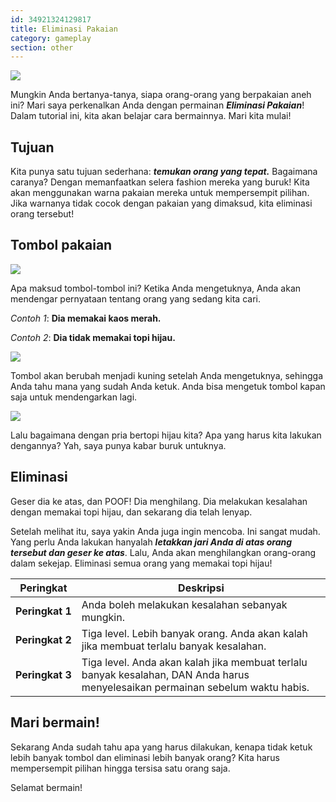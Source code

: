 ```yaml
---
id: 34921324129817
title: Eliminasi Pakaian
category: gameplay
section: other
---
```

![](https://help.studycat.com/hc/article_attachments/34921324100889)

Mungkin Anda bertanya-tanya, siapa orang-orang yang berpakaian aneh ini? Mari saya perkenalkan Anda dengan permainan ***Eliminasi Pakaian***! Dalam tutorial ini, kita akan belajar cara bermainnya. Mari kita mulai!

## Tujuan

Kita punya satu tujuan sederhana: ***temukan orang yang tepat.*** Bagaimana caranya? Dengan memanfaatkan selera fashion mereka yang buruk! Kita akan menggunakan warna pakaian mereka untuk mempersempit pilihan. Jika warnanya tidak cocok dengan pakaian yang dimaksud, kita eliminasi orang tersebut!

## Tombol pakaian

**![](https://help.studycat.com/hc/article_attachments/34921310348441)**

Apa maksud tombol-tombol ini? Ketika Anda mengetuknya, Anda akan mendengar pernyataan tentang orang yang sedang kita cari.

*Contoh 1*: **Dia memakai kaos merah.**

*Contoh 2*: **Dia tidak memakai topi hijau.**

![](https://help.studycat.com/hc/article_attachments/34921324104985)  

Tombol akan berubah menjadi kuning setelah Anda mengetuknya, sehingga Anda tahu mana yang sudah Anda ketuk. Anda bisa mengetuk tombol kapan saja untuk mendengarkan lagi.

![](https://help.studycat.com/hc/article_attachments/34921324114329)

Lalu bagaimana dengan pria bertopi hijau kita? Apa yang harus kita lakukan dengannya? Yah, saya punya kabar buruk untuknya.

## Eliminasi

Geser dia ke atas, dan POOF! Dia menghilang. Dia melakukan kesalahan dengan memakai topi hijau, dan sekarang dia telah lenyap.

Setelah melihat itu, saya yakin Anda juga ingin mencoba. Ini sangat mudah. Yang perlu Anda lakukan hanyalah ***letakkan jari Anda di atas orang tersebut dan geser ke atas***. Lalu, Anda akan menghilangkan orang-orang dalam sekejap. Eliminasi semua orang yang memakai topi hijau!

| Peringkat | Deskripsi |
| --- | --- |
| **Peringkat&nbsp;1** | Anda boleh melakukan kesalahan sebanyak mungkin. |
| **Peringkat&nbsp;2** | Tiga level. Lebih banyak orang. Anda akan kalah jika membuat terlalu banyak kesalahan. |
| **Peringkat&nbsp;3** | Tiga level. Anda akan kalah jika membuat terlalu banyak kesalahan, DAN Anda harus menyelesaikan permainan sebelum waktu habis. |

## Mari bermain!

Sekarang Anda sudah tahu apa yang harus dilakukan, kenapa tidak ketuk lebih banyak tombol dan eliminasi lebih banyak orang? Kita harus mempersempit pilihan hingga tersisa satu orang saja.

Selamat bermain!

